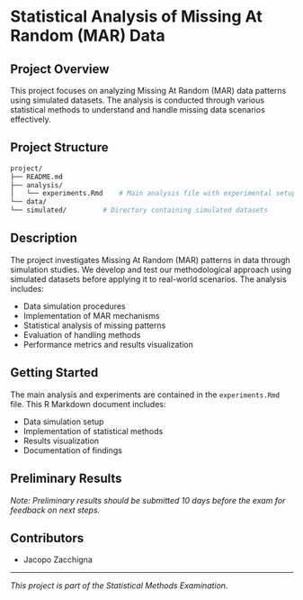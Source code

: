 # Statistical Analysis of Missing At Random (MAR) Data

## Project Overview

This project focuses on analyzing Missing At Random (MAR) data patterns using simulated datasets. The analysis is conducted through various statistical methods to understand and handle missing data scenarios effectively.

## Project Structure

```bash
project/
├── README.md
├── analysis/
│   └── experiments.Rmd    # Main analysis file with experimental setup
└── data/
└── simulated/         # Directory containing simulated datasets
```

## Description

The project investigates Missing At Random (MAR) patterns in data through simulation studies. We develop and test our methodological approach using simulated datasets before applying it to real-world scenarios. The analysis includes:

- Data simulation procedures
- Implementation of MAR mechanisms
- Statistical analysis of missing patterns
- Evaluation of handling methods
- Performance metrics and results visualization

## Getting Started

The main analysis and experiments are contained in the `experiments.Rmd` file. This R Markdown document includes:

- Data simulation setup
- Implementation of statistical methods
- Results visualization
- Documentation of findings

## Preliminary Results

_Note: Preliminary results should be submitted 10 days before the exam for feedback on next steps._

## Contributors

- Jacopo Zacchigna

---

_This project is part of the Statistical Methods Examination._
